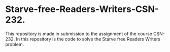  # Starve-free-Readers-Writers-CSN-232. 
 This repository is made in submission to the assignment of the course CSN-232. In this repository is the code to solve the Starve free Readers Writers problem.
